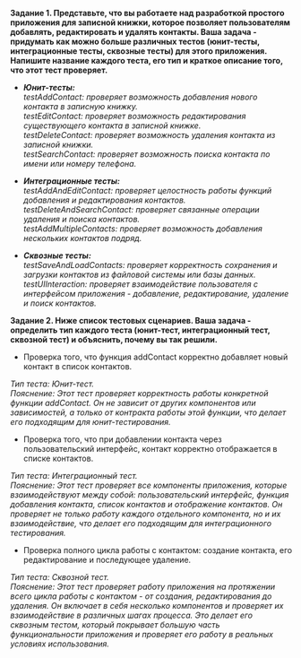 **Задание 1. Представьте, что вы работаете над разработкой 
простого приложения для записной книжки, которое позволяет 
пользователям добавлять, редактировать и удалять контакты.
Ваша задача - придумать как можно больше различных тестов 
(юнит-тесты, интеграционные тесты, сквозные тесты) для этого 
приложения. Напишите название каждого теста, его тип и краткое 
описание того, что этот тест проверяет.**
* *__Юнит-тесты:__  
testAddContact: проверяет возможность добавления нового 
контакта в записную книжку.  
testEditContact: проверяет возможность редактирования 
существующего контакта в записной книжке.  
testDeleteContact: проверяет возможность удаления контакта из 
записной книжки.  
testSearchContact: проверяет возможность поиска контакта по 
имени или номеру телефона.*

* *__Интеграционные тесты:__  
testAddAndEditContact: проверяет целостность работы функций 
добавления и редактирования контактов.  
testDeleteAndSearchContact: проверяет связанные операции 
удаления и поиска контактов.  
testAddMultipleContacts: проверяет возможность добавления 
нескольких контактов подряд.*

* *__Сквозные тесты:__  
testSaveAndLoadContacts: проверяет корректность сохранения и 
загрузки контактов из файловой системы или базы данных.  
testUIInteraction: проверяет взаимодействие пользователя с 
интерфейсом приложения - добавление, редактирование, удаление
и поиск контактов.*

**Задание 2. Ниже список тестовых сценариев. Ваша задача - 
определить тип каждого теста (юнит-тест, интеграционный тест, 
сквозной тест) и объяснить, почему вы так решили.**

* Проверка того, что функция addContact корректно добавляет новый
контакт в список контактов.  

*Тип теста: Юнит-тест.  
Пояснение: Этот тест проверяет корректность работы конкретной 
функции addContact. Он не зависит от других компонентов или 
зависимостей, а только от контракта работы этой функции, что 
делает его подходящим для юнит-тестирования.*

* Проверка того, что при добавлении контакта через 
пользовательский интерфейс, контакт корректно отображается в 
списке контактов.  

*Тип теста: Интеграционный тест.  
Пояснение: Этот тест проверяет все компоненты приложения, 
которые взаимодействуют между собой: пользовательский 
интерфейс, функция добавления контакта, список контактов и 
отображение контактов. Он проверяет не только работу каждого 
отдельного компонента, но и их взаимодействие, что делает его 
подходящим для интеграционного тестирования.*

* Проверка полного цикла работы с контактом: создание контакта,
его редактирование и последующее удаление.  

*Тип теста: Сквозной тест.  
Пояснение: Этот тест проверяет работу приложения на протяжении
всего цикла работы с контактом - от создания, редактирования 
до удаления. Он включает в себя несколько компонентов и 
проверяет их взаимодействие в различных шагах процесса. Это 
делает его сквозным тестом, который покрывает большую часть 
функциональности приложения и проверяет его работу в реальных
условиях использования.*